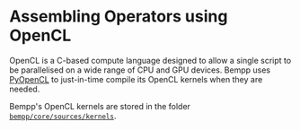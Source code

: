 Assembling Operators using OpenCL
=================================

OpenCL is a C-based compute language designed to allow a single script to be parallelised on
a wide range of CPU and GPU devices. Bempp uses [PyOpenCL](https://documen.tician.de/pyopencl/)
to just-in-time compile its OpenCL kernels when they are needed.

Bempp's OpenCL kernels are stored in the folder [`bempp/core/sources/kernels`](https://github.com/bempp/bempp-cl/tree/master/bempp/core/sources/kernels).
